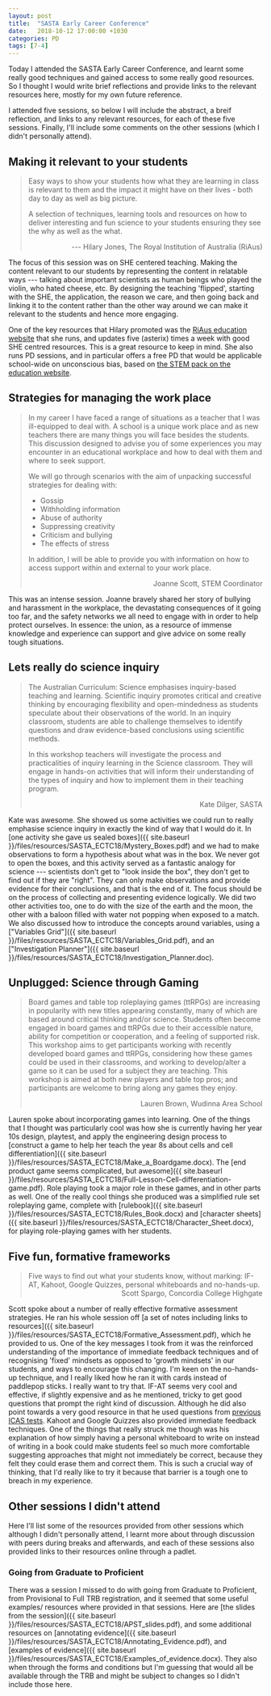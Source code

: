 ```yaml
---
layout: post
title:  "SASTA Early Career Conference"
date:   2018-10-12 17:00:00 +1030
categories: PD
tags: [7-4]
---
```


Today I attended the SASTA Early Career Conference, and learnt some really good techniques and gained access to some really good resources. So I thought I would write brief reflections and provide links to the relevant resources here, mostly for my own future reference.

I attended five sessions, so below I will include the abstract, a breif reflection, and links to any relevant resources, for each of these five sessions. Finally, I'll include some comments on the other sessions (which I didn't personally attend).

## Making it relevant to your students

<blockquote markdown="1">
<p>Easy ways to show your students how what they are learning in class is relevant to them and the impact it might have on their lives - both day to day as well as big picture.</p>

<p>A selection of techniques, learning tools and resources on how to deliver interesting and fun science to your students ensuring they see the why as well as the what.</p>
<footer markdown="1" align="right">
--- Hilary Jones, The Royal Institution of Australia (RiAus)
</footer>
</blockquote>

The focus of this session was on SHE centered teaching. Making the content relevant to our students by representing the content in relatable ways --- talking about important scientists as human beings who played the violin, who hated cheese, etc. By designing the teaching 'flipped', starting with the SHE, the application, the reason we care, and then going back and linking it to the content rather than the other way around we can make it relevant to the students and hence more engaging. 

One of the key resources that Hilary promoted was the [RiAus education website](https://education.australiascience.tv/) that she runs, and updates five (asterix) times a week with good SHE centred resources. This is a great resource to keep in mind. She also runs PD sessions, and in particular offers a free PD that would be applicable school-wide on unconscious bias, based on [the STEM pack on the education website](https://education.australiascience.tv/stempack1unconsciousbias/).



## Strategies for managing the work place

<blockquote markdown="1">
<p>In my career I have faced a range of situations as a teacher that I was ill-equipped to deal with. A school is a unique work place and as new teachers there are many things you will face besides the students. This discussion designed to advise you of some experiences you may encounter in an educational workplace and how to deal with them and where to seek support.</p>

<p>We will go through scenarios with the aim of unpacking successful strategies for dealing with:
<ul>
	<li>Gossip</li>
	<li>Withholding information</li>
	<li>Abuse of authority</li>
	<li>Suppressing creativity</li>
	<li>Criticism and bullying</li>
	<li>The effects of stress</li>
</ul>
In addition, I will be able to provide you with information on how to access support within and external to your work place.</p>
<footer markdown="1" align="right">
Joanne Scott, STEM Coordinator
</footer>
</blockquote>

This was an intense session. Joanne bravely shared her story of bullying and harassment in the workplace, the devastating consequences of it going too far, and the safety networks we all need to engage with in order to help protect ourselves. In essence: the union, as a resource of immense knowledge and experience can support and give advice on some really tough situations.



## Lets really do science inquiry

<blockquote markdown="1">
<p>The Australian Curriculum: Science emphasises inquiry-based teaching and learning. Scientific inquiry promotes critical and creative thinking by encouraging flexibility and open-mindedness as students speculate about their observations of the world. In an inquiry classroom, students are able to challenge themselves to identify questions and draw evidence-based conclusions using scientific methods.</p>

<p>In this workshop teachers will investigate the process and practicalities of inquiry learning in the Science classroom. They will engage in hands-on activities that will inform their understanding of the types of inquiry and how to implement them in their teaching program.</p>
<footer markdown="1" align="right">
Kate Dilger, SASTA
</footer>
</blockquote>

Kate was awesome. She showed us some activities we could run to really emphasise science inquiry in exactly the kind of way that I would do it. In [one activity she gave us sealed boxes]({{ site.baseurl }}/files/resources/SASTA_ECTC18/Mystery_Boxes.pdf) and we had to make observations to form a hypothesis about what was in the box. We never got to open the boxes, and this activity served as a fantastic analogy for science --- scientists don't get to "look inside the box", they don't get to find out if they are "right". They can only make observations and provide evidence for their conclusions, and that is the end of it. The focus should be on the process of collecting and presenting evidence logically. We did two other activities too, one to do with the size of the earth and the moon, the other with a baloon filled with water not popping when exposed to a match. We also discussed how to introduce the concepts around variables, using a ["Variables Grid"]({{ site.baseurl }}/files/resources/SASTA_ECTC18/Variables_Grid.pdf), and an ["Investigation Planner"]({{ site.baseurl }}/files/resources/SASTA_ECTC18/Investigation_Planner.doc).



## Unplugged: Science through Gaming

<blockquote markdown="1">
<p>Board games and table top roleplaying games (ttRPGs) are increasing in popularity with new titles appearing constantly, many of which are based around critical thinking and/or science. Students often become engaged in board games and ttRPGs due to their accessible nature, ability for competition or cooperation, and a feeling of supported risk. This workshop aims to get participants working with recently developed board games and ttRPGs, considering how these games could be used in their classrooms, and working to develop/alter a game so it can be used for a subject they are teaching. This workshop is aimed at both new players and table top pros; and participants are welcome to bring along any games they enjoy.</p>
<footer markdown="1" align="right">
Lauren Brown, Wudinna Area School
</footer>
</blockquote>

Lauren spoke about incorporating games into learning. One of the things that I thought was particularly cool was how she is currently having her year 10s design, playtest, and apply the engineering design process to [construct a game to help her teach the year 8s about cells and cell differentiation]({{ site.baseurl }}/files/resources/SASTA_ECTC18/Make_a_Boardgame.docx). The [end product game seems complicated, but awesome]({{ site.baseurl }}/files/resources/SASTA_ECTC18/Full-Lesson-Cell-differentiation-game.pdf). 
Role playing took a major role in these games, and in other parts as well. One of the really cool things she produced was a simplified rule set roleplaying game, complete with [rulebook]({{ site.baseurl }}/files/resources/SASTA_ECTC18/Rules_Book.docx) and [character sheets]({{ site.baseurl }}/files/resources/SASTA_ECTC18/Character_Sheet.docx), for playing role-playing games with her students.



## Five fun, formative frameworks

<blockquote markdown="1">
Five ways to find out what your students know, without marking: IF-AT, Kahoot, Google Quizzes, personal whiteboards and no-hands-up.
<footer markdown="1" align="right">
Scott Spargo, Concordia College Highgate
</footer>
</blockquote>

Scott spoke about a number of really effective formative assessment strategies. He ran his whole session off [a set of notes including links to resources]({{ site.baseurl }}/files/resources/SASTA_ECTC18/Formative_Assessment.pdf), which he provided to us. One of the key messages I took from it was the reinforced understanding of the importance of immediate feedback techniques and of recognising 'fixed' mindsets as opposed to 'growth mindsets' in our students, and ways to encourage this changing. I'm keen on the no-hands-up technique, and I really liked how he ran it with cards instead of paddlepop sticks. I really want to try that. IF-AT seems very cool and effective, if slightly expensive and as he mentioned, tricky to get good questions that prompt the right kind of discussion. Although he did also point towards a very good resource in that he used questions from [previous ICAS tests](http://www.vprogress.com.au/icas-past-practice-questions-download/). Kahoot and Google Quizzes also provided immediate feedback techniques. One of the things that really struck me though was his explanation of how simply having a personal whiteboard to write on instead of writing in a book could make students feel so much more comfortable suggesting approaches that might not immediately be correct, because they felt they could erase them and correct them. This is such a crucial way of thinking, that I'd really like to try it because that barrier is a tough one to breach in my experience.



## Other sessions I didn't attend

Here I'll list some of the resources provided from other sessions which although I didn't personally attend, I learnt more about through discussion with peers during breaks and afterwards, and each of these sessions also provided links to their resources online through a padlet.

### Going from Graduate to Proficient

There was a session I missed to do with going from Graduate to Proficient, from Provisional to Full TRB registration, and it seemed that some useful examples/ resources where provided in that sessions. Here are [the slides from the session]({{ site.baseurl }}/files/resources/SASTA_ECTC18/APST_slides.pdf), and some additional resources on [annotating evidence]({{ site.baseurl }}/files/resources/SASTA_ECTC18/Annotating_Evidence.pdf), and [examples of evidence]({{ site.baseurl }}/files/resources/SASTA_ECTC18/Examples_of_evidence.docx). They also when through the forms and conditions but I'm guessing that would all be available through the TRB and might be subject to changes so I didn't include those here.



